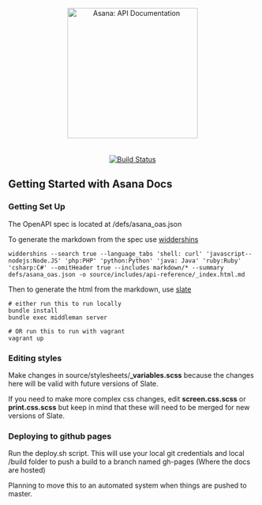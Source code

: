 <p align="center">
  <img src="https://luna1.co/984202.png" alt="Asana: API Documentation" width="264">
  <br>
  <br>
  <br>
  <a href="https://travis-ci.org/lord/slate"><img src="https://travis-ci.org/lord/slate.svg?branch=master" alt="Build Status"></a>
</p>

Getting Started with Asana Docs
------------------------------

### Getting Set Up
The OpenAPI spec is located at /defs/asana_oas.json

To generate the markdown from the spec use [widdershins](https://github.com/mermade/widdershins)
```shell
widdershins --search true --language_tabs 'shell: curl' 'javascript--nodejs:Node.JS' 'php:PHP' 'python:Python' 'java: Java' 'ruby:Ruby' 'csharp:C#' --omitHeader true --includes markdown/* --summary defs/asana_oas.json -o source/includes/api-reference/_index.html.md
```

Then to generate the html from the markdown, use [slate](https://github.com/lord/slate)
```shell
# either run this to run locally
bundle install
bundle exec middleman server

# OR run this to run with vagrant
vagrant up
```

### Editing styles
Make changes in source/stylesheets/**\_variables.scss** because the changes here will be valid with future versions of Slate.

If you need to make more complex css changes, edit **screen.css.scss** or **print.css.scss** but keep in mind that these will need to be merged for new versions of Slate.

### Deploying to github pages
Run the deploy.sh script. This will use your local git credentials and local /build folder to push a build to a branch named gh-pages (Where the docs are hosted)

Planning to move this to an automated system when things are pushed to master.
